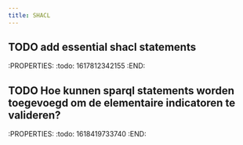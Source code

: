 ```yaml
---
title: SHACL
---
```


## TODO add essential shacl statements
:PROPERTIES:
:todo: 1617812342155
:END:
## TODO Hoe kunnen sparql statements worden toegevoegd om de elementaire indicatoren te valideren?
:PROPERTIES:
:todo: 1618419733740
:END:
